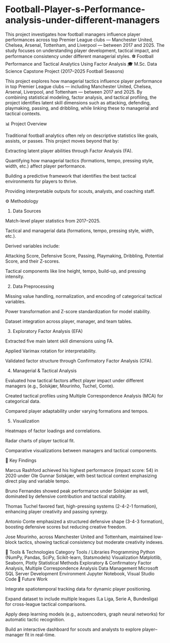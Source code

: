 # Football-Player-s-Performance-analysis-under-different-managers
This project investigates how football managers influence player performances across top Premier League clubs — Manchester United, Chelsea, Arsenal, Tottenham, and Liverpool — between 2017 and 2025. The study focuses on understanding player development, tactical impact, and performance consistency under different managerial styles.
⚽ Football Performance and Tactical Analytics Using Factor Analysis
🎓 M.Sc. Data Science Capstone Project (2017–2025 Football Seasons)

This project explores how managerial tactics influence player performance in top Premier League clubs — including Manchester United, Chelsea, Arsenal, Liverpool, and Tottenham — between 2017 and 2025.
By combining statistical modeling, factor analysis, and tactical profiling, the project identifies latent skill dimensions such as attacking, defending, playmaking, passing, and dribbling, while linking these to managerial and tactical contexts.

📊 Project Overview

Traditional football analytics often rely on descriptive statistics like goals, assists, or passes.
This project moves beyond that by:

Extracting latent player abilities through Factor Analysis (FA).

Quantifying how managerial tactics (formations, tempo, pressing style, width, etc.) affect player performance.

Building a predictive framework that identifies the best tactical environments for players to thrive.

Providing interpretable outputs for scouts, analysts, and coaching staff.

⚙️ Methodology
1. Data Sources

Match-level player statistics from 2017–2025.

Tactical and managerial data (formations, tempo, pressing style, width, etc.).

Derived variables include:

Attacking Score, Defensive Score, Passing, Playmaking, Dribbling, Potential Score, and their Z-scores.

Tactical components like line height, tempo, build-up, and pressing intensity.

2. Data Preprocessing

Missing value handling, normalization, and encoding of categorical tactical variables.

Power transformation and Z-score standardization for model stability.

Dataset integration across player, manager, and team tables.

3. Exploratory Factor Analysis (EFA)

Extracted five main latent skill dimensions using FA.

Applied Varimax rotation for interpretability.

Validated factor structure through Confirmatory Factor Analysis (CFA).

4. Managerial & Tactical Analysis

Evaluated how tactical factors affect player impact under different managers (e.g., Solskjær, Mourinho, Tuchel, Conte).

Created tactical profiles using Multiple Correspondence Analysis (MCA) for categorical data.

Compared player adaptability under varying formations and tempos.

5. Visualization

Heatmaps of factor loadings and correlations.

Radar charts of player tactical fit.

Comparative visualizations between managers and tactical components.

🧠 Key Findings

Marcus Rashford achieved his highest performance (impact score: 54) in 2020 under Ole Gunnar Solskjær, with best tactical context emphasizing direct play and variable tempo.

Bruno Fernandes showed peak performance under Solskjær as well, dominated by defensive contribution and tactical stability.

Thomas Tuchel favored fast, high-pressing systems (2-4-2-1 formation), enhancing player creativity and passing synergy.

Antonio Conte emphasized a structured defensive shape (3-4-3 formation), boosting defensive scores but reducing creative freedom.

Jose Mourinho, across Manchester United and Tottenham, maintained low-block tactics, showing tactical consistency but moderate creativity indexes.

🔬 Tools & Technologies
Category	Tools / Libraries
Programming	Python (NumPy, Pandas, SciPy, Scikit-learn, Statsmodels)
Visualization	Matplotlib, Seaborn, Plotly
Statistical Methods	Exploratory & Confirmatory Factor Analysis, Multiple Correspondence Analysis
Data Management	Microsoft SQL Server
Development Environment	Jupyter Notebook, Visual Studio Code
🚀 Future Work

Integrate spatiotemporal tracking data for dynamic player positioning.

Expand dataset to include multiple leagues (La Liga, Serie A, Bundesliga) for cross-league tactical comparisons.

Apply deep learning models (e.g., autoencoders, graph neural networks) for automatic tactic recognition.

Build an interactive dashboard for scouts and analysts to explore player–manager fit in real-time.
